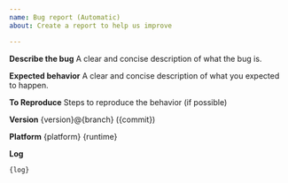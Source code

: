 ```yaml
---
name: Bug report (Automatic)
about: Create a report to help us improve

---
```


**Describe the bug**
A clear and concise description of what the bug is.

**Expected behavior**
A clear and concise description of what you expected to happen.

**To Reproduce**
Steps to reproduce the behavior (if possible)

**Version**
{version}@{branch} ({commit})

**Platform**
{platform}
{runtime}

**Log**
```
{log}
```
